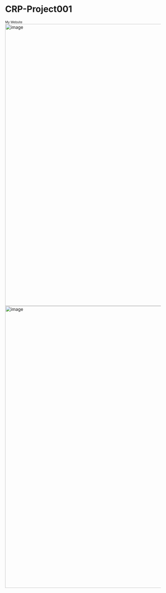 # CRP-Project001
<font size="1px">My Website</font>
<img width="910" alt="image" src="https://github.com/CastoloLee/castoulolee.github.io/assets/125958687/2ad3d1cf-9ab2-4d01-9371-354a029093b1">
<img width="910" alt="image" src="https://github.com/CastoloLee/castoulolee.github.io/assets/125958687/04141093-1aca-41ca-b34c-967f2df56d44">
